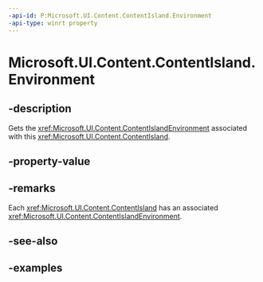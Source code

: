 ```yaml
---
-api-id: P:Microsoft.UI.Content.ContentIsland.Environment
-api-type: winrt property
---
```


# Microsoft.UI.Content.ContentIsland.Environment

<!--
public Microsoft.UI.Content.ContentIslandEnvironment Environment { get; }
-->

## -description

Gets the <xref:Microsoft.UI.Content.ContentIslandEnvironment> associated with this <xref:Microsoft.UI.Content.ContentIsland>.

## -property-value

## -remarks

Each <xref:Microsoft.UI.Content.ContentIsland> has an associated <xref:Microsoft.UI.Content.ContentIslandEnvironment>.

## -see-also

## -examples
